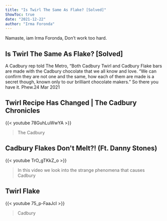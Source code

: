 ```yaml
---
title: "Is Twirl The Same As Flake? [Solved]"
ShowToc: true 
date: "2021-12-22"
author: "Irma Foronda" 
---
```


Namaste, iam Irma Foronda, Don’t work too hard.
## Is Twirl The Same As Flake? [Solved]
 A Cadbury rep told The Metro, “Both Cadbury Twirl and Cadbury Flake bars are made with the Cadbury chocolate that we all know and love. “We can confirm they are not one and the same, how each of them are made is a secret though, known only to our brilliant chocolate makers.” So there you have it. Phew.24 Mar 2021

## Twirl Recipe Has Changed | The Cadbury Chronicles
{{< youtube 78GuhLuWwYA >}}
>The Cadbury 

## Cadbury Flakes Don't Melt?! (Ft. Danny Stones)
{{< youtube TrO_gTKkZ_o >}}
>In this video we look into the strange phenomena that causes Cadbury 

## Twirl Flake
{{< youtube 75_p-FaaJcI >}}
>Cadbury 

